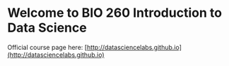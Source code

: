 # Welcome to BIO 260 Introduction to Data Science


Official course page here: [http://datasciencelabs.github.io](http://datasciencelabs.github.io)

